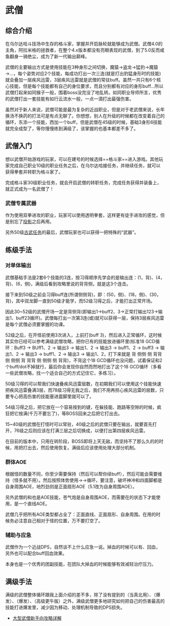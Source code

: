# 武僧
<FloatTOC />

## 综合介绍

在乌尔达哈斗技场中生存的格斗家，掌握并开启脉轮就能够成为武僧。武僧4.0的主角，阿拉米格的拯救者，在整个4.x版本都没有亮眼表现的武僧，到了5.0反而咸鱼翻身一骑绝尘，成为了新一代输出巅峰。

武僧的主要输出方式是使用技能在3种身形之间切换，魔猿→盗龙→猛豹→魔猿→…，每个姿势对应2个技能，每成功打出一次三连(就是打出豹猛身形时的技能)就会叠加一层疾风迅雷，3层疾风迅雷就是武僧的常驻buff。虽然一共只有6个核心技能，但是每个技能都有自己的身位要求，而且分别都有对应的身形buff…所以武僧打起来如同猴子一般，围着boss没完没了地乱转。如同职业导师所言，优秀的武僧打出一套技能有如行云流水一般，一点一滴打出最强伤害。

虽然对于新人来说，武僧可能是最为复杂的近战职业，但是对于老武僧来说，长年换汤不换药的打法可是有点无聊了。你想想，别人在升级的时候都在改变着自己的循环，东添一个技能，西加一个buff，但是武僧在45级的时候，基础3身形6技能就完全成型了，等你慢慢练到满级了，该掌握的也基本都差不多了。

## 武僧入门

想以武僧开始游戏的玩家，可以在建号的时候选择==格斗家==进入游戏。其他玩家完成自己职业10级的职业任务之后，在乌尔达哈接任务<quest name="如何加入格斗家行会" />，并继续<quest name="疾风迅雷的格斗家" />任务，就可以获得拳套并转职为格斗家了。

完成格斗家30级职业任务<quest name="拳圣" type="plus" />，就会开启武僧的转职任务<quest name="亡国的雷鸣" type="plus" />，完成任务获得<item name="武僧之证" />并装备上，就正式成为一名武僧了！

### 武僧专属武器

作为使用双拳进攻的职业，玩家可以使用透明拳套<item name="皇帝的新拳套" />，这样更有徒手进攻的感觉，但是别忘了[投影](/basic/equip.htm#装备染色、投影)之后再用。

另外50级[古武任务](/topic/shine.htm)的最后，武僧玩家也可以获得一把特殊的“武器”。

## 练级手法

### 对单体输出

武僧基础手法是2套6个技能的3连，按习得顺序先学会的是输出连：<Action name="连击" />(1，背)、<Action name="正拳" />(4，背)、<Action name="崩拳" />(6，侧)，满级后看到攻略里说的背背侧，就是这3个连击。

接下来到50级之前会习得buff连(所谓侧侧背)，即：<Action name="双龙脚" />(50，侧)、<Action name="双掌打" />(18，侧)、<Action name="破碎拳" />(30，背)，其中双龙脚一直到50级才能学，而52级习得<Action name="演武" />之后，才能打出正常开场。

因此30~52级的武僧开场一定是背侧背(即输出1→buff2、3→正常打输出123→输出1、buff23循环)。武僧每打出一次第3连(<Action name="崩拳" />或<Action name="破碎拳" />)就可以获得一层<Status :id="111" name="疾风迅雷" />，保持3层疾风迅雷是每个武僧必须要掌握的功课。

52级之后，在开怪前使用3次<Action name="演武" />进入<Status :id="109" name="猛豹形" />，<Action name="罗刹冲" />上前打<Action name="破碎拳" />(buff 3)，然后进入正常循环，这时候其实你已经可以参考满级武僧攻略，把你已有的技能放进循环里(标准18 GCD循环：Buff3 → BUff1、2 → 输出3 → 输出1、2 → 输出3 → buff1、2 → buff3 → 输出1、2 → 输出3 → buff1、2 → 输出3 → 输出1、2，打下来就是 背 侧侧 侧 背背 侧 侧侧 背 背背 侧 侧侧 侧 背背)，不背这个18 GCD循环也没问题，试着保证<Status :id="101" name="双掌打" />和<Status :id="246" name="破碎拳" />2个buff/dot不掉就行，最后你会发现你自然而然地打出了这个18 GCD循环（多看一些武僧攻略，找一个适合自己的方式记住它，多练习）。

50级习得的<Action name="震脚" />可以帮我们快速叠疾风迅雷层数，在初期我们可以使用这个技能快速把疾风迅雷叠满3层，而78级习得无我之后，我们不用再担心疾风迅雷的层数，只要专心把高伤害的技能塞进震脚里就可以了。

54级习得<Action name="斗气" />之后，把它放在一个容易按到的键，在躲技能、跑路等空隙的时候，疯狂把它按满(千万不要忘了)，等BOSS回来之后把它打出去。

15~40级的武僧在打怪时可以常驻<Action name="金刚体势" />，40级之后的武僧只要在输出，就要首先打开<Action name="红莲体势" />，76级之后则应该在打满三层<Status :id="113" name="疾风迅雷III" />之后切换成<Action name="疾风体势" />，以便打出第四层疾风迅雷。

在目前的版本中，<Action name="斗魂旋风脚" />只用在转阶段，BOSS即将上天无敌，而<Status :id="111" name="疾风迅雷" />坚持不了那么久的的时候，用<Action name="斗魂旋风脚" />把<Status :id="113" name="疾风迅雷III" />打出去，然后使用<Action name="无我" />恢复<Status :id="111" name="疾风迅雷" />。满级后应该使用<Action name="六合星导脚" />处理大部分机制。

### 群体AOE

根据怪的数量不同，你至少需要保持<Status :id="101" name="双掌打" />（然后<Action name="四面脚" />可以帮你续buff），然后可能会需要维持<Status :id="98" name="双龙脚" />（怪多就不用）。然后按照体势使用<Action name="破坏神冲" />→<Action name="四面脚" />→<Action name="地烈劲" />循环，要注意，破坏神冲和四面脚都是自身周围AOE，地烈劲则是正面扇形AOE（5.1改为自身周围AOE）。

另外武僧的<Action name="苍气炮" />和<Action name="万象斗气圈" />也是AOE技能，苍气炮是自身周围AOE，而<Action name="万象斗气圈" />需要在<Status :id="797" name="斗气V" />的状态下才能使用，是一个直线AOE。

武僧几乎把所有AOE类型都占全了：正面直线、正面扇形、自身周围。在用的时候务必注意自己相对于怪的位置，万不要打空了。

### 辅助与应急

武僧作为一个近战DPS，自然谈不上什么应急一说。掉血的时候可以有<Action name="内丹" />、<Action name="浴血" />回血，另外也可以配合<Action name="真言" />buff回血效果。

<Action name="真言" />本身也是一个优秀的团副技能，在团队大掉血的时候能够有效减轻治疗压力。

## 满级手法

满级的武僧整体循环跟我上面介绍的差不多，除了没有提到的<Action name="金刚极意" />（当真北用）、<Action name="红莲极意" />（爆发）、<Action name="义结金兰" />（爆发）、<Action name="六合星导脚" />（高级更牛版<Action name="斗魂旋风脚" />）之外，满级武僧更多地研究如何把自己的伤害最高的技能打进爆发里，减少因为移动、处理机制导致的DPS损失。

* [大型武僧新手向攻略详解](https://bbs.nga.cn/read.php?tid=18183360)